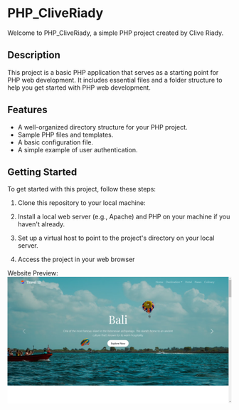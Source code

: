 # PHP_CliveRiady

Welcome to PHP_CliveRiady, a simple PHP project created by Clive Riady.

## Description

This project is a basic PHP application that serves as a starting point for PHP web development. It includes essential files and a folder structure to help you get started with PHP web development.

## Features

- A well-organized directory structure for your PHP project.
- Sample PHP files and templates.
- A basic configuration file.
- A simple example of user authentication.

## Getting Started

To get started with this project, follow these steps:

1. Clone this repository to your local machine:

2. Install a local web server (e.g., Apache) and PHP on your machine if you haven't already.

3. Set up a virtual host to point to the project's directory on your local server.

4. Access the project in your web browser

Website Preview:
![Home Page](https://github.com/CliveRiady/PHP_CliveRiady/blob/main/Screenshots/Screenshots/1.png)

